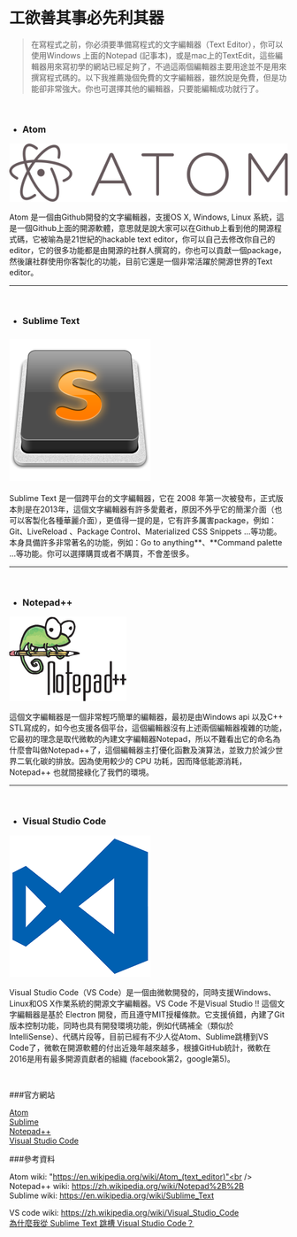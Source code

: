 # 工欲善其事必先利其器

> 在寫程式之前，你必須要準備寫程式的文字編輯器（Text Editor），你可以使用Windows 上面的Notepad (記事本)，或是mac上的TextEdit，這些編輯器用來寫初學的網站已經足夠了，不過這兩個編輯器主要用途並不是用來撰寫程式碼的。以下我推薦幾個免費的文字編輯器，雖然說是免費，但是功能卻非常強大。你也可選擇其他的編輯器，只要能編輯成功就行了。

<br />


* ### Atom

![](/assets/Atom_icon.png)

Atom 是一個由Github開發的文字編輯器，支援OS X, Windows, Linux 系統，這是一個Github上面的開源軟體，意思就是說大家可以在Github上看到他的開源程式碼，它被喻為是21世紀的hackable text editor，你可以自己去修改你自己的editor，它的很多功能都是由開源的社群人撰寫的，你也可以貢獻一個package，然後讓社群使用你客製化的功能，目前它還是一個非常活躍於開源世界的Text editor。

---
<br />


* ### Sublime Text

### ![](/assets/Sublime_Text_Logo.png)

Sublime Text 是一個跨平台的文字編輯器，它在 2008 年第一次被發布，正式版本則是在2013年，這個文字編輯器有許多愛戴者，原因不外乎它的簡潔介面（也可以客製化各種華麗介面），更值得一提的是，它有許多厲害package，例如：Git、LiveReload 、Package Control、Materialized CSS Snippets ...等功能。本身具備許多非常著名的功能，例如：Go to anything**、**Command palette ...等功能。你可以選擇購買或者不購買，不會差很多。

---
<br />


* ### Notepad++

![](/assets/Notepad++_Logo.png)

這個文字編輯器是一個非常輕巧簡單的編輯器，最初是由Windows api 以及C++ STL寫成的，如今也支援各個平台，這個編輯器沒有上述兩個編輯器複雜的功能，它最初的理念是取代微軟的內建文字編輯器Notepad，所以不難看出它的命名為什麼會叫做Notepad++了，這個編輯器主打優化函數及演算法，並致力於減少世界二氧化碳的排放。因為使用較少的 CPU 功耗，因而降低能源消耗，Notepad++ 也就間接綠化了我們的環境。

---
<br />

* ### Visual Studio Code
![](/assets/Visual_Studio_Code_0.10.1_icon.png)

Visual Studio Code（VS Code）是一個由微軟開發的，同時支援Windows、Linux和OS X作業系統的開源文字編輯器。VS Code 不是Visual Studio !! 這個文字編輯器是基於 Electron 開發，而且遵守MIT授權條款。它支援偵錯，內建了Git 版本控制功能，同時也具有開發環境功能，例如代碼補全（類似於 IntelliSense）、代碼片段等，目前已經有不少人從Atom、Sublime跳槽到VS Code了，微軟在開源軟體的付出近幾年越來越多，根據GitHub統計，微軟在2016是用有最多開源貢獻者的組織 (facebook第2，google第5)。




<br />

###官方網站 <br />

[Atom](https://atom.io) <br />
[Sublime](https://www.sublimetext.com)<br />
[Notepad++](https://notepad-plus-plus.org/zh/)<br />
[Visual Studio Code](https://code.visualstudio.com/)<br />

###參考資料


Atom wiki: "https://en.wikipedia.org/wiki/Atom_(text_editor)"<br />
Notepad++ wiki: https://zh.wikipedia.org/wiki/Notepad%2B%2B<br />
Sublime wiki: https://en.wikipedia.org/wiki/Sublime_Text<br />

VS code wiki: https://zh.wikipedia.org/wiki/Visual_Studio_Code <br />
[為什麼我從 Sublime Text 跳槽 Visual Studio Code？](https://hungys.xyz/why-i-switched-from-sublime-to-vscode/)<br />



























